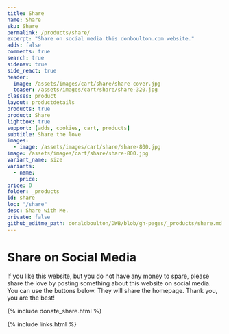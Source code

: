 ```yaml
---
title: Share
name: Share
sku: Share
permalink: /products/share/
excerpt: "Share on social media this donboulton.com website."
adds: false
comments: true
search: true
sidenav: true
side_react: true
header:
  image: /assets/images/cart/share/share-cover.jpg
  teaser: /assets/images/cart/share/share-320.jpg
classes: product
layout: productdetails
products: true
product: Share
lightbox: true
support: [adds, cookies, cart, products]
subtitle: Share the love
images:
  - image: /assets/images/cart/share/share-800.jpg
image: /assets/images/cart/share/share-800.jpg
variant_name: size
variants:
  - name:
    price:
price: 0
folder: _products
id: share
loc: "/share"
desc: Share with Me.
private: false
github_editme_path: donaldboulton/DWB/blob/gh-pages/_products/share.md
---
```


# Share on Social Media

If you like this website, but you do not have any money to spare, please share the love by posting something about this website on social media. You can use the buttons below. They will share the homepage. Thank you, you are the best!


{% include donate_share.html %}


{% include links.html %}
